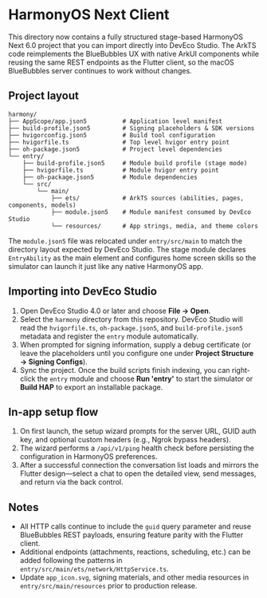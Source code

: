 # HarmonyOS Next Client

This directory now contains a fully structured stage-based HarmonyOS Next 6.0 project that you can import directly into DevEco Studio. The ArkTS code reimplements the BlueBubbles UX with native ArkUI components while reusing the same REST endpoints as the Flutter client, so the macOS BlueBubbles server continues to work without changes.

## Project layout

```
harmony/
├── AppScope/app.json5          # Application level manifest
├── build-profile.json5         # Signing placeholders & SDK versions
├── hvigorconfig.json5          # Build tool configuration
├── hvigorfile.ts               # Top level hvigor entry point
├── oh-package.json5            # Project level dependencies
└── entry/
    ├── build-profile.json5     # Module build profile (stage mode)
    ├── hvigorfile.ts           # Module hvigor entry point
    ├── oh-package.json5        # Module dependencies
    └── src/
        └── main/
            ├── ets/            # ArkTS sources (abilities, pages, components, models)
            ├── module.json5    # Module manifest consumed by DevEco Studio
            └── resources/      # App strings, media, and theme colors
```

The `module.json5` file was relocated under `entry/src/main` to match the directory layout expected by DevEco Studio. The stage module declares `EntryAbility` as the main element and configures home screen skills so the simulator can launch it just like any native HarmonyOS app.

## Importing into DevEco Studio

1. Open DevEco Studio 4.0 or later and choose **File → Open**.
2. Select the `harmony` directory from this repository. DevEco Studio will read the `hvigorfile.ts`, `oh-package.json5`, and `build-profile.json5` metadata and register the `entry` module automatically.
3. When prompted for signing information, supply a debug certificate (or leave the placeholders until you configure one under **Project Structure → Signing Configs**).
4. Sync the project. Once the build scripts finish indexing, you can right-click the `entry` module and choose **Run 'entry'** to start the simulator or **Build HAP** to export an installable package.

## In-app setup flow

1. On first launch, the setup wizard prompts for the server URL, GUID auth key, and optional custom headers (e.g., Ngrok bypass headers).
2. The wizard performs a `/api/v1/ping` health check before persisting the configuration in HarmonyOS preferences.
3. After a successful connection the conversation list loads and mirrors the Flutter design—select a chat to open the detailed view, send messages, and return via the back control.

## Notes

- All HTTP calls continue to include the `guid` query parameter and reuse BlueBubbles REST payloads, ensuring feature parity with the Flutter client.
- Additional endpoints (attachments, reactions, scheduling, etc.) can be added following the patterns in `entry/src/main/ets/network/HttpService.ts`.
- Update `app_icon.svg`, signing materials, and other media resources in `entry/src/main/resources` prior to production release.
